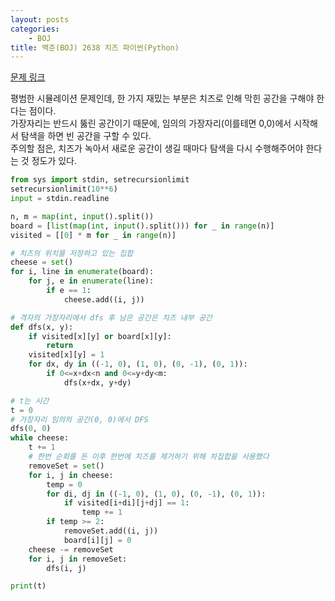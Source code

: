 ```yaml
---
layout: posts
categories:
    - BOJ
title: 백준(BOJ) 2638 치즈 파이썬(Python)
---
```


[문제 링크](https://www.acmicpc.net/problem/2638)

평범한 시뮬레이션 문제인데, 한 가지 재밌는 부분은 치즈로 인해 막힌 공간을 구해야 한다는 점이다.  
가장자리는 반드시 뚫린 공간이기 때문에, 임의의 가장자리(이를테면 0,0)에서 시작해서 탐색을 하면 빈 공간을 구할 수 있다.  
주의할 점은, 치즈가 녹아서 새로운 공간이 생길 때마다 탐색을 다시 수행해주어야 한다는 것 정도가 있다.  

```python
from sys import stdin, setrecursionlimit
setrecursionlimit(10**6)
input = stdin.readline

n, m = map(int, input().split())
board = [list(map(int, input().split())) for _ in range(n)]
visited = [[0] * m for _ in range(n)]

# 치즈의 위치를 저장하고 있는 집합
cheese = set()
for i, line in enumerate(board):
	for j, e in enumerate(line):
		if e == 1:
			cheese.add((i, j))

# 격자의 가장자리에서 dfs 후 남은 공간은 치즈 내부 공간
def dfs(x, y):
    if visited[x][y] or board[x][y]:
        return
    visited[x][y] = 1
    for dx, dy in ((-1, 0), (1, 0), (0, -1), (0, 1)):
        if 0<=x+dx<n and 0<=y+dy<m:
            dfs(x+dx, y+dy)

# t는 시간
t = 0
# 가장자리 임의의 공간(0, 0)에서 DFS
dfs(0, 0)
while cheese:
    t += 1
    # 한번 순회를 돈 이후 한번에 치즈를 제거하기 위해 차집합을 사용했다
    removeSet = set()
    for i, j in cheese:
        temp = 0
        for di, dj in ((-1, 0), (1, 0), (0, -1), (0, 1)):
            if visited[i+di][j+dj] == 1:
                temp += 1
        if temp >= 2:
            removeSet.add((i, j))
            board[i][j] = 0
    cheese -= removeSet
    for i, j in removeSet:
        dfs(i, j)

print(t)
```
